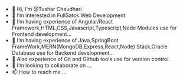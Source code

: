 - 👋 Hi, I’m @Tushar Chaudhari
- 👀 I’m interested in FullSatck Web Development
- 🌱 I’m having experience of Angular/React Framework,HTML,CSS,Javascript,Typescript,Node Modules use for Frontend development...
- 🌱 I’m having experience of Java,SpringBoot FrameWork,MERN(MongoDB,Express,React,Node) Stack,Oracle Database use for Backend development...
- 🌱 Also experience of Git and Github tools use for version control.
- 💞️ I’m looking to collaborate on ...
- 📫 How to reach me ...

<!---
tusharcharlie/tusharcharlie is a ✨ special ✨ repository because its `RE ADME.md` (this file) appears on your GitHub profile.
You can click the Preview link to take a look at your changes.
--->
